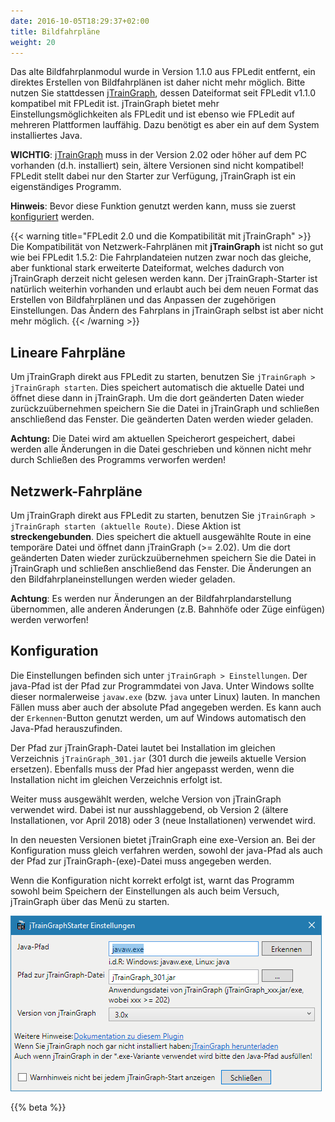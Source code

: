 ```yaml
---
date: 2016-10-05T18:29:37+02:00
title: Bildfahrpläne
weight: 20
---
```


Das alte Bildfahrplanmodul wurde in Version 1.1.0 aus FPLedit entfernt, ein direktes Erstellen von Bildfahrplänen ist daher nicht mehr möglich. Bitte nutzen Sie stattdessen [jTrainGraph](https://jtraingraph.de/), dessen Dateiformat seit FPLedit v1.1.0 kompatibel mit FPLedit ist. jTrainGraph bietet mehr Einstellungsmöglichkeiten als FPLedit und ist ebenso wie FPLedit auf mehreren Plattformen lauffähig. Dazu benötigt es aber ein auf dem System installiertes Java.

**WICHTIG**: [jTrainGraph](https://jtraingraph.de/) muss in der Version 2.02 oder höher auf dem PC vorhanden (d.h. installiert) sein, ältere Versionen sind nicht kompatibel! FPLedit stellt dabei nur den Starter zur Verfügung, jTrainGraph ist ein eigenständiges Programm.

**Hinweis**: Bevor diese Funktion genutzt werden kann, muss sie zuerst [konfiguriert](#konfiguration) werden.

{{< warning title="FPLedit 2.0 und die Kompatibilität mit jTrainGraph" >}}
Die Kompatibilität von Netzwerk-Fahrplänen mit **jTrainGraph** ist nicht so gut wie bei FPLedit 1.5.2: Die Fahrplandateien nutzen zwar noch das gleiche, aber funktional stark erweiterte Dateiformat, welches dadurch von jTrainGraph derzeit nicht gelesen werden kann. Der jTrainGraph-Starter ist natürlich weiterhin vorhanden und erlaubt auch bei dem neuen Format das Erstellen von Bildfahrplänen und das Anpassen der zugehörigen Einstellungen. Das Ändern des Fahrplans in jTrainGraph selbst ist aber nicht mehr möglich.
{{< /warning >}}

## Lineare Fahrpläne

Um jTrainGraph direkt aus FPLedit zu starten, benutzen Sie `jTrainGraph > jTrainGraph starten`. Dies speichert automatisch die aktuelle Datei und öffnet diese dann in jTrainGraph. Um die dort geänderten Daten wieder zurückzuübernehmen speichern Sie die Datei in jTrainGraph und schließen anschließend das Fenster. Die geänderten Daten werden wieder geladen.

**Achtung:** Die Datei wird am aktuellen Speicherort gespeichert, dabei werden alle Änderungen in die Datei geschrieben und können nicht mehr durch Schließen des Programms verworfen werden!

## Netzwerk-Fahrpläne

Um jTrainGraph direkt aus FPLedit zu starten, benutzen Sie `jTrainGraph > jTrainGraph starten (aktuelle Route)`. Diese Aktion ist **streckengebunden**. Dies speichert die aktuell ausgewählte Route in eine temporäre Datei und öffnet dann jTrainGraph (>= 2.02). Um die dort geänderten Daten wieder zurückzuübernehmen speichern Sie die Datei in jTrainGraph und schließen anschließend das Fenster. Die Änderungen an den Bildfahrplaneinstellungen werden wieder geladen.

**Achtung**: Es werden nur Änderungen an der Bildfahrplandarstellung übernommen, alle anderen Änderungen (z.B. Bahnhöfe oder Züge einfügen) werden verworfen!

## Konfiguration
Die Einstellungen befinden sich unter `jTrainGraph > Einstellungen`. Der java-Pfad ist der Pfad zur Programmdatei von Java. Unter Windows sollte dieser normalerweise `javaw.exe` (bzw. `java` unter Linux) lauten. In manchen Fällen muss aber auch der absolute Pfad angegeben werden. Es kann auch der `Erkennen`-Button genutzt werden, um auf Windows automatisch den Java-Pfad herauszufinden.

Der Pfad zur jTrainGraph-Datei lautet bei Installation im gleichen Verzeichnis `jTrainGraph_301.jar` (301 durch die jeweils aktuelle Version ersetzen). Ebenfalls muss der Pfad hier angepasst werden, wenn die Installation nicht im gleichen Verzeichnis erfolgt ist.

Weiter muss ausgewählt werden, welche Version von jTrainGraph verwendet wird. Dabei ist nur ausshlaggebend, ob Version 2 (ältere Installationen, vor April 2018) oder 3 (neue Installationen) verwendet wird.

In den neuesten Versionen bietet jTrainGraph eine exe-Version an. Bei der Konfiguration muss gleich verfahren werden, sowohl der java-Pfad als auch der Pfad zur jTrainGraph-(exe)-Datei muss angegeben werden.

Wenn die Konfiguration nicht korrekt erfolgt ist, warnt das Programm sowohl beim Speichern der Einstellungen als auch beim Versuch, jTrainGraph über das Menü zu starten.

![Einstellungen](einstellungen.png)

{{% beta %}}
